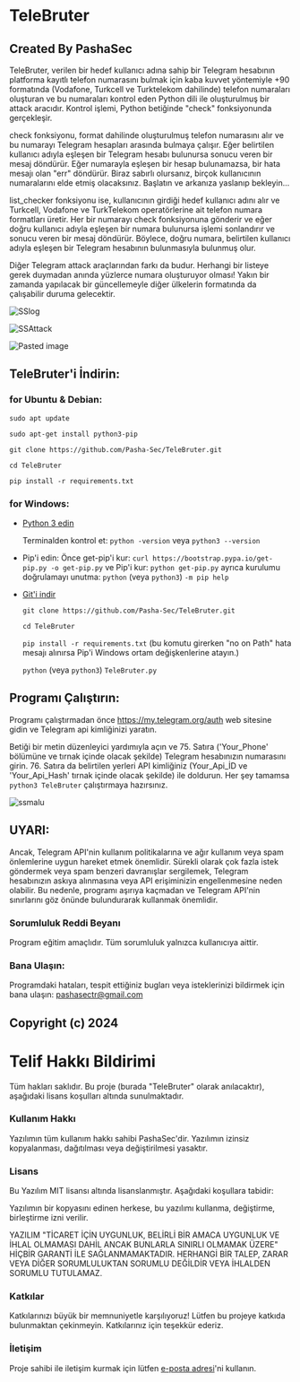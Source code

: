 # TeleBruter
## Created By PashaSec

TeleBruter, verilen bir hedef kullanıcı adına sahip bir Telegram hesabının platforma kayıtlı telefon numarasını bulmak için kaba kuvvet yöntemiyle +90 formatında (Vodafone, Turkcell ve Turktelekom dahilinde) telefon numaraları oluşturan ve bu numaraları kontrol eden Python dili ile oluşturulmuş bir attack aracıdır. Kontrol işlemi, Python betiğinde "check" fonksiyonunda gerçekleşir.

check fonksiyonu, format dahilinde oluşturulmuş telefon numarasını alır ve bu numarayı Telegram hesapları arasında bulmaya çalışır. Eğer belirtilen kullanıcı adıyla eşleşen bir Telegram hesabı bulunursa sonucu veren bir mesaj döndürür. Eğer numarayla eşleşen bir hesap bulunamazsa, bir hata mesajı olan "err" döndürür. Biraz sabırlı olursanız, birçok kullanıcının numaralarını elde etmiş olacaksınız. Başlatın ve arkanıza yaslanıp bekleyin...

list_checker fonksiyonu ise, kullanıcının girdiği hedef kullanıcı adını alır ve Turkcell, Vodafone ve TurkTelekom operatörlerine ait telefon numara formatları üretir. Her bir numarayı check fonksiyonuna gönderir ve eğer doğru kullanıcı adıyla eşleşen bir numara bulunursa işlemi sonlandırır ve sonucu veren bir mesaj döndürür. Böylece, doğru numara, belirtilen kullanıcı adıyla eşleşen bir Telegram hesabının bulunmasıyla bulunmuş olur.

Diğer Telegram attack araçlarından farkı da budur. Herhangi bir listeye gerek duymadan anında yüzlerce numara oluşturuyor olması! Yakın bir zamanda yapılacak bir güncellemeyle diğer ülkelerin formatında da çalışabilir duruma gelecektir.

![SSlog](https://github.com/Pasha-Sec/TeleBruter/assets/148802667/fa3c728c-24f5-41c0-a397-b2439e008c5a)

![SSAttack](https://github.com/Pasha-Sec/TeleBruter/assets/148802667/5b8e82d0-930e-479e-82d6-27aac503e9cb)

![Pasted image](https://github.com/Pasha-Sec/TeleBruter/assets/148802667/54a30554-ec18-4e5b-b13f-d3d762d7965e)



## TeleBruter'i İndirin:
### for Ubuntu & Debian:

`sudo apt update`

`sudo apt-get install python3-pip`

`git clone https://github.com/Pasha-Sec/TeleBruter.git`

`cd TeleBruter`

`pip install -r requirements.txt`



### for Windows:

* [Python 3 edin](https://www.python.org/)

  Terminalden kontrol et: `python -version` veya `python3 --version`

* Pip'i edin: Önce get-pip'i kur: `curl https://bootstrap.pypa.io/get-pip.py -o get-pip.py` ve Pip'i kur: `python get-pip.py` ayrıca kurulumu doğrulamayı unutma: `python` (veya `python3`) `-m pip help`


* [Git'i indir](https://git-scm.com/download/win)

  `git clone https://github.com/Pasha-Sec/TeleBruter.git`
  
  `cd TeleBruter`

  `pip install -r requirements.txt` (bu komutu girerken "no on Path" hata mesajı alınırsa Pip'i Windows ortam değişkenlerine atayın.)

  `python` (veya `python3`) `TeleBruter.py`


## Programı Çalıştırın:
Programı çalıştırmadan önce https://my.telegram.org/auth web sitesine gidin ve Telegram api kimliğinizi yaratın.

Betiği bir metin düzenleyici yardımıyla açın ve 75. Satıra ('Your_Phone' bölümüne ve tırnak içinde olacak şekilde) Telegram hesabınızın numarasını girin. 76. Satıra da belirtilen yerleri API kimliğiniz (Your_Api_İD ve 'Your_Api_Hash' tırnak içinde olacak şekilde) ile doldurun. Her şey tamamsa `python3 TeleBruter` çalıştırmaya hazırsınız.

![ssmalu](https://github.com/Pasha-Sec/TeleBruter/assets/148802667/ca8d2e70-900b-4022-8ffc-c213b4c863a0)


		
## UYARI:
Ancak, Telegram API'nin kullanım politikalarına ve ağır kullanım veya spam önlemlerine uygun hareket etmek önemlidir. Sürekli olarak çok fazla istek göndermek veya spam benzeri davranışlar sergilemek, Telegram hesabınızın askıya alınmasına veya API erişiminizin engellenmesine neden olabilir. Bu nedenle, programı aşırıya kaçmadan ve Telegram API'nin sınırlarını göz önünde bulundurarak kullanmak önemlidir.

### Sorumluluk Reddi Beyanı
Program eğitim amaçlıdır. Tüm sorumluluk yalnızca kullanıcıya aittir.

### Bana Ulaşın:
Programdaki hataları, tespit ettiğiniz bugları veya isteklerinizi bildirmek için bana ulaşın: pashasectr@gmail.com

## Copyright (c) 2024
# Telif Hakkı Bildirimi

Tüm hakları saklıdır. Bu proje (burada "TeleBruter" olarak anılacaktır), aşağıdaki lisans koşulları altında sunulmaktadır.

### Kullanım Hakkı

Yazılımın tüm kullanım hakkı sahibi PashaSec'dir. Yazılımın izinsiz kopyalanması, dağıtılması veya değiştirilmesi yasaktır.

### Lisans

Bu Yazılım MIT lisansı altında lisanslanmıştır. Aşağıdaki koşullara tabidir:

Yazılımın bir kopyasını edinen herkese, bu yazılımı kullanma, değiştirme, birleştirme izni verilir. 

YAZILIM "TİCARET İÇİN UYGUNLUK, BELİRLİ BİR AMACA UYGUNLUK VE İHLAL OLMAMASI DAHİL ANCAK BUNLARLA SINIRLI OLMAMAK ÜZERE" HİÇBİR GARANTİ İLE SAĞLANMAMAKTADIR. HERHANGİ BİR TALEP, ZARAR VEYA DİĞER SORUMLULUKTAN SORUMLU DEĞİLDİR VEYA İHLALDEN SORUMLU TUTULAMAZ.

### Katkılar

Katkılarınızı büyük bir memnuniyetle karşılıyoruz! Lütfen bu projeye katkıda bulunmaktan çekinmeyin. Katkılarınız için teşekkür ederiz.

### İletişim

Proje sahibi ile iletişim kurmak için lütfen [e-posta adresi](pashasectr@gmail.com)'ni kullanın.
